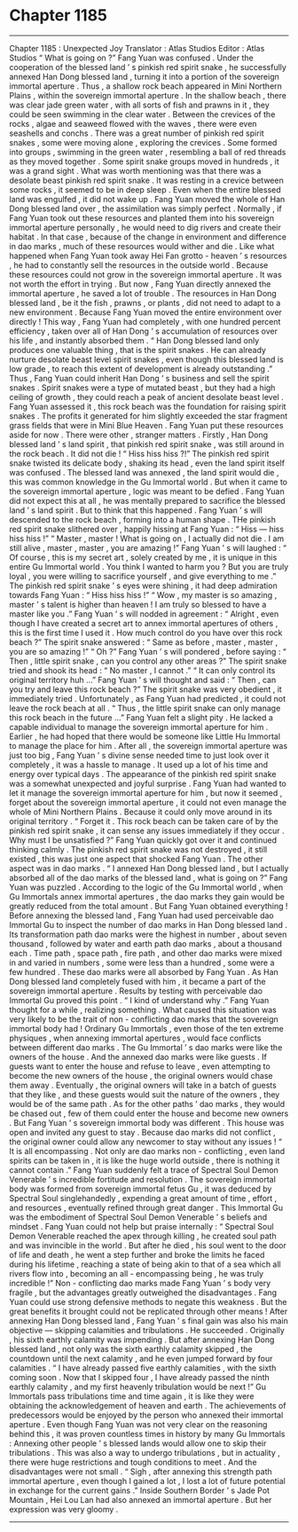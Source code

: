 
# Chapter 1185


---

Chapter 1185 : Unexpected Joy
Translator :
Atlas Studios
Editor :
Atlas Studios
“ What is going on ?” Fang Yuan was confused .
Under the cooperation of the blessed land ’ s pinkish red spirit snake , he successfully annexed Han Dong blessed land , turning it into a portion of the sovereign immortal aperture .
Thus , a shallow rock beach appeared in Mini Northern Plains , within the sovereign immortal aperture .
In the shallow beach , there was clear jade green water , with all sorts of fish and prawns in it , they could be seen swimming in the clear water . Between the crevices of the rocks , algae and seaweed flowed with the waves , there were even seashells and conchs .
There was a great number of pinkish red spirit snakes , some were moving alone , exploring the crevices . Some formed into groups , swimming in the green water , resembling a ball of red threads as they moved together . Some spirit snake groups moved in hundreds , it was a grand sight .
What was worth mentioning was that there was a desolate beast pinkish red spirit snake .
It was resting in a crevice between some rocks , it seemed to be in deep sleep .
Even when the entire blessed land was engulfed , it did not wake up .
Fang Yuan moved the whole of Han Dong blessed land over , the assimilation was simply perfect .
Normally , if Fang Yuan took out these resources and planted them into his sovereign immortal aperture personally , he would need to dig rivers and create their habitat .
In that case , because of the change in environment and difference in dao marks , much of these resources would wither and die . Like what happened when Fang Yuan took away Hei Fan grotto - heaven ’ s resources , he had to constantly sell the resources in the outside world .
Because these resources could not grow in the sovereign immortal aperture .
It was not worth the effort in trying .
But now , Fang Yuan directly annexed the immortal aperture , he saved a lot of trouble .
The resources in Han Dong blessed land , be it the fish , prawns , or plants , did not need to adapt to a new environment . Because Fang Yuan moved the entire environment over directly !
This way , Fang Yuan had completely , with one hundred percent efficiency , taken over all of Han Dong ’ s accumulation of resources over his life , and instantly absorbed them .
“ Han Dong blessed land only produces one valuable thing , that is the spirit snakes . He can already nurture desolate beast level spirit snakes , even though this blessed land is low grade , to reach this extent of development is already outstanding .”
Thus , Fang Yuan could inherit Han Dong ’ s business and sell the spirit snakes .
Spirit snakes were a type of mutated beast , but they had a high ceiling of growth , they could reach a peak of ancient desolate beast level .
Fang Yuan assessed it , this rock beach was the foundation for raising spirit snakes . The profits it generated for him slightly exceeded the star fragment grass fields that were in Mini Blue Heaven .
Fang Yuan put these resources aside for now .
There were other , stranger matters .
Firstly , Han Dong blessed land ’ s land spirit , that pinkish red spirit snake , was still around in the rock beach .
It did not die !
“ Hiss hiss hiss ?!” The pinkish red spirit snake twisted its delicate body , shaking its head , even the land spirit itself was confused .
The blessed land was annexed , the land spirit would die , this was common knowledge in the Gu Immortal world . But when it came to the sovereign immortal aperture , logic was meant to be defied .
Fang Yuan did not expect this at all , he was mentally prepared to sacrifice the blessed land ’ s land spirit .
But to think that this happened .
Fang Yuan ’ s will descended to the rock beach , forming into a human shape .
THe pinkish red spirit snake slithered over , happily hissing at Fang Yuan : “ Hiss — hiss hiss hiss !”
“ Master , master ! What is going on , I actually did not die . I am still alive , master , master , you are amazing !”
Fang Yuan ’ s will laughed : “ Of course , this is my secret art , solely created by me , it is unique in this entire Gu Immortal world . You think I wanted to harm you ? But you are truly loyal , you were willing to sacrifice yourself , and give everything to me .”
The pinkish red spirit snake ’ s eyes were shining , it had deep admiration towards Fang Yuan : “ Hiss hiss hiss !”
“ Wow , my master is so amazing , master ’ s talent is higher than heaven ! I am truly so blessed to have a master like you .”
Fang Yuan ’ s will nodded in agreement : “ Alright , even though I have created a secret art to annex immortal apertures of others , this is the first time I used it . How much control do you have over this rock beach ?”
The spirit snake answered : “ Same as before , master , master , you are so amazing !”
“ Oh ?” Fang Yuan ’ s will pondered , before saying : “ Then , little spirit snake , can you control any other areas ?”
The spirit snake tried and shook its head : “ No master , I cannot .”
“ It can only control its original territory huh …” Fang Yuan ’ s will thought and said : “ Then , can you try and leave this rock beach ?”
The spirit snake was very obedient , it immediately tried .
Unfortunately , as Fang Yuan had predicted , it could not leave the rock beach at all .
“ Thus , the little spirit snake can only manage this rock beach in the future …” Fang Yuan felt a slight pity .
He lacked a capable individual to manage the sovereign immortal aperture for him . Earlier , he had hoped that there would be someone like Little Hu Immortal to manage the place for him .
After all , the sovereign immortal aperture was just too big , Fang Yuan ’ s divine sense needed time to just look over it completely , it was a hassle to manage . It used up a lot of his time and energy over typical days .
The appearance of the pinkish red spirit snake was a somewhat unexpected and joyful surprise .
Fang Yuan had wanted to let it manage the sovereign immortal aperture for him , but now it seemed , forget about the sovereign immortal aperture , it could not even manage the whole of Mini Northern Plains .
Because it could only move around in its original territory .
“ Forget it . This rock beach can be taken care of by the pinkish red spirit snake , it can sense any issues immediately if they occur . Why must I be unsatisfied ?”
Fang Yuan quickly got over it and continued thinking calmly .
The pinkish red spirit snake was not destroyed , it still existed , this was just one aspect that shocked Fang Yuan .
The other aspect was in dao marks .
“ I annexed Han Dong blessed land , but I actually absorbed all of the dao marks of the blessed land , what is going on ?” Fang Yuan was puzzled .
According to the logic of the Gu Immortal world , when Gu Immortals annex immortal apertures , the dao marks they gain would be greatly reduced from the total amount .
But Fang Yuan obtained everything !
Before annexing the blessed land , Fang Yuan had used perceivable dao Immortal Gu to inspect the number of dao marks in Han Dong blessed land . Its transformation path dao marks were the highest in number , about seven thousand , followed by water and earth path dao marks , about a thousand each . Time path , space path , fire path , and other dao marks were mixed in and varied in numbers , some were less than a hundred , some were a few hundred .
These dao marks were all absorbed by Fang Yuan . As Han Dong blessed land completely fused with him , it became a part of the sovereign immortal aperture .
Results by testing with perceivable dao Immortal Gu proved this point .
“ I kind of understand why .” Fang Yuan thought for a while , realizing something .
What caused this situation was very likely to be the trait of non - conflicting dao marks that the sovereign immortal body had !
Ordinary Gu Immortals , even those of the ten extreme physiques , when annexing immortal apertures , would face conflicts between different dao marks . The Gu Immortal ’ s dao marks were like the owners of the house . And the annexed dao marks were like guests .
If guests want to enter the house and refuse to leave , even attempting to become the new owners of the house , the original owners would chase them away .
Eventually , the original owners will take in a batch of guests that they like , and these guests would suit the nature of the owners , they would be of the same path . As for the other paths ’ dao marks , they would be chased out , few of them could enter the house and become new owners .
But Fang Yuan ’ s sovereign immortal body was different .
This house was open and invited any guest to stay . Because dao marks did not conflict , the original owner could allow any newcomer to stay without any issues !
“ It is all encompassing . Not only are dao marks non - conflicting , even land spirits can be taken in , it is like the huge world outside , there is nothing it cannot contain .” Fang Yuan suddenly felt a trace of Spectral Soul Demon Venerable ’ s incredible fortitude and resolution .
The sovereign immortal body was formed from sovereign immortal fetus Gu , it was deduced by Spectral Soul singlehandedly , expending a great amount of time , effort , and resources , eventually refined through great danger .
This Immortal Gu was the embodiment of Spectral Soul Demon Venerable ’ s beliefs and mindset .
Fang Yuan could not help but praise internally : “ Spectral Soul Demon Venerable reached the apex through killing , he created soul path and was invincible in the world . But after he died , his soul went to the door of life and death , he went a step further and broke the limits he faced during his lifetime , reaching a state of being akin to that of a sea which all rivers flow into , becoming an all - encompassing being , he was truly incredible !”
Non - conflicting dao marks made Fang Yuan ’ s body very fragile , but the advantages greatly outweighed the disadvantages .
Fang Yuan could use strong defensive methods to negate this weakness . But the great benefits it brought could not be replicated through other means !
After annexing Han Dong blessed land , Fang Yuan ’ s final gain was also his main objective — skipping calamities and tribulations .
He succeeded .
Originally , his sixth earthly calamity was impending .
But after annexing Han Dong blessed land , not only was the sixth earthly calamity skipped , the countdown until the next calamity , and he even jumped forward by four calamities .
“ I have already passed five earthly calamities , with the sixth coming soon . Now that I skipped four , I have already passed the ninth earthly calamity , and my first heavenly tribulation would be next !”
Gu Immortals pass tribulations time and time again , it is like they were obtaining the acknowledgement of heaven and earth .
The achievements of predecessors would be enjoyed by the person who annexed their immortal aperture .
Even though Fang Yuan was not very clear on the reasoning behind this , it was proven countless times in history by many Gu Immortals : Annexing other people ’ s blessed lands would allow one to skip their tribulations .
This was also a way to undergo tribulations , but in actuality , there were huge restrictions and tough conditions to meet .
And the disadvantages were not small .
“ Sigh , after annexing this strength path immortal aperture , even though I gained a lot , I lost a lot of future potential in exchange for the current gains .” Inside Southern Border ’ s Jade Pot Mountain , Hei Lou Lan had also annexed an immortal aperture .
But her expression was very gloomy .

---

